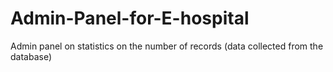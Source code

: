# Admin-Panel-for-E-hospital
Admin panel  on statistics on the number of records (data collected from the database)
